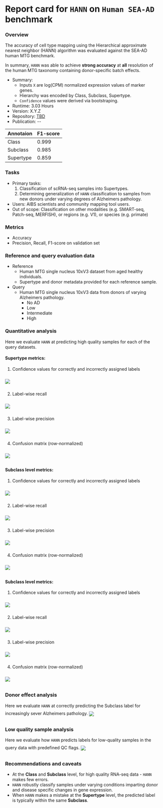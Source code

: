 # Report card for `HANN` on `Human SEA-AD` benchmark

### Overview

The accuracy of cell type mapping using the Hierarchical approximate nearest neighbor (HANN) algorithm was evaluated against the SEA-AD human MTG benchmark. 

In summary, `HANN` was able to achieve **strong accuracy** at **all** resolution of the human MTG taxonomy containing donor-specific batch effects.

- Summary:
    - Inputs `X` are log(CPM) normalized expression values of marker genes. 
    - Hierarchy was encoded by Class, Subclass, Supertype.
    - `Confidence` values were derived via bootstraping.
 - Runtime: 3.03 Hours
 - Version: X.Y.Z
 - Repository: [TBD](TBD)
 - Publication: --

Annotaion | F1-score 
--- | --- 
Class | 0.999 
Subclass | 0.985 
Supertype | 0.859 

### Tasks
 - Primary tasks: 
    1. Classification of scRNA-seq samples into Supertypes.
    2. Determining generalization of `HANN` classification to samples from new donors under varying degrees of Alzheimers pathology.
 - Users: AIBS scientists and community mapping tool users.
 - Out of scope: Classification on other modalities (e.g. SMART-seq, Patch-seq, MERFISH), or regions (e.g. V1), or species (e.g. primate)

### Metrics
 - Accuracy
 - Precision, Recall, F1-score on validation set

### Reference and query evaluation data
 - Reference
    - Human MTG single nucleus 10xV3 dataset from aged healthy individuals.
    - Supertype and donor metadata provided for each reference sample.
 - Query
    - Human MTG single nucleus 10xV3 data from donors of varying Alzheimers pathology.
        - No AD
        - Low
        - Intermediate
        - High

### Quantitative analysis 

Here we evaluate `HANN` at predicting high quality samples for each of the query datasets.

#### Supertype metrics: 
1. Confidence values for correctly and incorrectly assigned labels<br>
<img align='center' style="padding:10px 0px 10px 0px; border-radius: 0%" src="./assets/human_SEA-AD/HANN/Supertype_HANN_all_F1_score.png"/>

2. Label-wise recall<br>
<img align='center' style="padding:10px 0px 10px 0px; border-radius: 0%" src="./assets/human_SEA-AD/HANN/Supertype_HANN_all_recall.png"/>

3. Label-wise precision<br>
<img align='center' style="padding:10px 0px 10px 0px; border-radius: 0%" src="./assets/human_SEA-AD/HANN/Supertype_HANN_all_precision.png"/>

4. Confusion matrix (row-normalized)<br>
<img align='center' style="padding:10px 0px 10px 0px; border-radius: 0%" src="./assets/human_SEA-AD/HANN/Supertype_HANN_all_conf_mat.png"/>

#### Subclass level metrics: 
1. Confidence values for correctly and incorrectly assigned labels<br>
<img align='center' style="padding:10px 0px 10px 0px; border-radius: 0%" src="./assets/human_SEA-AD/HANN/Subclass_HANN_all_F1_score.png"/>

2. Label-wise recall<br>
<img align='center' style="padding:10px 0px 10px 0px; border-radius: 0%" src="./assets/human_SEA-AD/HANN/Subclass_HANN_all_recall.png"/>

3. Label-wise precision<br>
<img align='center' style="padding:10px 0px 10px 0px; border-radius: 0%" src="./assets/human_SEA-AD/HANN/Subclass_HANN_all_precision.png"/>

4. Confusion matrix (row-normalized)<br>
<img align='center' style="padding:10px 0px 10px 0px; border-radius: 0%" src="./assets/human_SEA-AD/HANN/Subclass_HANN_all_conf_mat.png"/>

#### Subclass level metrics: 
1. Confidence values for correctly and incorrectly assigned labels<br>
<img align='center' style="padding:10px 0px 10px 0px; border-radius: 0%" src="./assets/human_SEA-AD/HANN/Class_HANN_all_F1_score.png"/>

2. Label-wise recall<br>
<img align='center' style="padding:10px 0px 10px 0px; border-radius: 0%" src="./assets/human_SEA-AD/HANN/Class_HANN_all_recall.png"/>

3. Label-wise precision<br>
<img align='center' style="padding:10px 0px 10px 0px; border-radius: 0%" src="./assets/human_SEA-AD/HANN/Class_HANN_all_precision.png"/>

4. Confusion matrix (row-normalized)<br>
<img align='center' style="padding:10px 0px 10px 0px; border-radius: 0%" src="./assets/human_SEA-AD/HANN/Class_HANN_all_conf_mat.png"/>

### Donor effect analysis

Here we evaluate `HANN` at correctly predicting the Subclass label for increasingly sever Alzheimers pathology.
<img align='center' style="padding:10px 0px 10px 0px; border-radius: 0%" src="./assets/human_SEA-AD/HANN/Subclass_HANN_cond_conf_box.png"/>

### Low quality sample analysis

Here we evaluate how `HANN` predicts labels for low-quality samples in the query data with predefined QC flags.
<img align='center' style="padding:10px 0px 10px 0px; border-radius: 0%" src="./assets/human_SEA-AD/HANN/Supertype_HANN_low_qc_conf_mat.png"/>

### Recommendations and caveats
 - At the **Class** and **Subclass** level, for high quality RNA-seq data - `HANN` makes few errors. 
 - `HANN` robustly classify samples under varying conditions imparting donor and disease specific changes in gene expression.
 - When `HANN` makes a mistake at the **Supertype** level, the predicted label is typically within the same **Subclass**.

